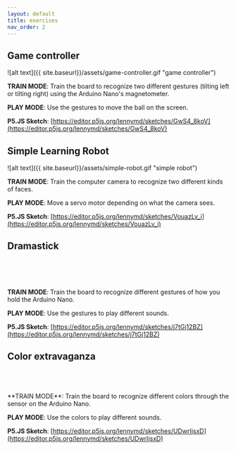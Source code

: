 ```yaml
---
layout: default
title: exercises
nav_order: 2
---
```


<h2 class="exercise-title">Game controller</h2>

![alt text]({{ site.baseurl}}/assets/game-controller.gif "game controller")

**TRAIN MODE**: Train the board to recognize two different gestures (tilting left or tilting right) using the Arduino Nano's magnetometer.

**PLAY MODE**: Use the gestures to move the ball on the screen.

**P5.JS Sketch**: [https://editor.p5js.org/lennymd/sketches/GwS4_8koV](https://editor.p5js.org/lennymd/sketches/GwS4_8koV)

<!-- CODE: https://github.com/id-studiolab/MLTK01/blob/master/examples/gameController/sketch.js -->

<!-- <h2 class="exercise-title">Endless Landscape 2</h2>

![alt text]({{ site.baseurl }}/assets/endless-landscape-2.png "game-controller-2")

A Game Controller remix of this p5.js sketch, [Endless Landscape](https://editor.p5js.org/cKrijgsman/full/eniy1YYc4).

**TRAIN MODE**: Train the board to recognize two different gestures (tilting left or tilting right) using the Arduino Nano's magnetometer.

**PLAY MODE**: Use the gestures to move the mountaints

**P5.JS Sketch**: @@TK@@ -->

<h2 class="exercise-title">Simple Learning Robot</h2>

![alt text]({{ site.baseurl}}/assets/simple-robot.gif "simple robot")

**TRAIN MODE**: Train the computer camera to recognize two different kinds of faces.

**PLAY MODE**: Move a servo motor depending on what the camera sees.

**P5.JS Sketch**: [https://editor.p5js.org/lennymd/sketches/VouazLv_i](https://editor.p5js.org/lennymd/sketches/VouazLv_i)

<h2 class="exercise-title">Dramastick</h2>

<br><br><br>

**TRAIN MODE**: Train the board to recognize different gestures of how you hold the Arduino Nano.

**PLAY MODE**: Use the gestures to play different sounds.

**P5.JS Sketch**: [https://editor.p5js.org/lennymd/sketches/j7tGj12BZ](https://editor.p5js.org/lennymd/sketches/j7tGj12BZ)

<h2 class="exercise-title">Color extravaganza</h2>
<br><br><br>
**TRAIN MODE**: Train the board to recognize different colors through the sensor on the Arduino Nano.

**PLAY MODE**: Use the colors to play different sounds.

**P5.JS Sketch**: [https://editor.p5js.org/lennymd/sketches/UDwrIjsxD](https://editor.p5js.org/lennymd/sketches/UDwrIjsxD)
